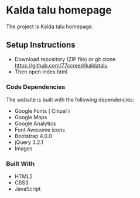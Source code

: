 # Kalda talu homepage

The project is Kalda talu homepage.

## Setup Instructions

* Download repository (ZIP file) or git clone https://github.com/77ccreed/kaldatalu 
* Then open index.html

### Code Dependencies

The website is built with the following dependencies:

* Google Fonts ( Cinzel )
* Google Maps
* Google Analytics
* Font Awesome icons
* Bootstrap 4.0.0
* jQuery 3.2.1
* Images

### Built With

* HTML5
* CSS3
* JavaScript
